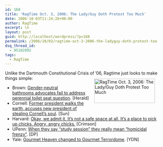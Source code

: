 ```yaml
---
id: 168
title: 'RagTime Oct. 3, 2006: The Lady/Guy Doth Protest Too Much'
date: 2006-10-03T11:24:28+00:00
author: RagTime
excerpt: \n
layout: post
guid: http://localhost/wordpress/?p=168
permalink: /2006/10/03/ragtime-oct-3-2006-the-ladyguy-doth-protest-too-much/
dsq_thread_id:
  - 95102092
tags:
  - RagTime
---
```

Unlike the Dartmouth Constitutional Crisis of &#8217;06, Ragtime just looks to make things simple:[<img width="200" vspace="10" hspace="10" height="80" border="0" align="right" src="http://www.ivygateblog.com/wp-content/uploads/2006/09/ragtime.jpg" alt="RagTime Oct. 3, 2006: The Lady/Guy Doth Protest Too Much" />](http://www.ivygateblog.com/tags/ragtime/)

  * Brown: <a target="_blank" href="http://media.www.browndailyherald.com/media/storage/paper472/news/2006/10/03/CampusNews/U.May.Increase.Number.Of.GenderNeutral.Bathrooms-2327691.shtml?sourcedomain=www.browndailyherald.com&MIIHost=media.collegepublisher.com" title="Seeking a Roadmap to Piss">Gender-neutral bathrooms&nbsp;advocates&nbsp;fail&nbsp;to address perennial toilet seat question</a>. [Herald]
  * Cornell: <a target="_blank" href="http://www.cornelldailysun.com/node/18735" title="There can only be one!">Former president walks the earth, accuses new president of stealing Cornell&#8217;s soul</a>. [Sun]
  * Harvard: <a target="_blank" href="http://www.thecrimson.com/article.aspx?ref=514657" title="It has all the Ani Difranco you want.">Okay, we admit it. It&#8217;s not a safe space at all. It&#8217;s a place to pick up chicks. Angry, angry chicks.</a> [Crimson]
  * UPenn: <a target="_blank" href="http://media.www.dailypennsylvanian.com/media/storage/paper882/news/2006/10/03/News/3.Days.3.Trips.To.Visit.ExBoyfriend-2327947.shtml?sourcedomain=www.dailypennsylvanian.com&MIIHost=media.collegepublisher.com" title="Murder In Delaware Strikes at Heart of Philadelphia Campus. Oddly enough.">When they say &#8220;study session&#8221; they really mean &#8220;homicidal frenzy&#8221;</a>. [DP]
  * Yale: <a target="_blank" href="http://www.yaledailynews.com/Article.aspx?ArticleID=33539" title="Yale: 100000000000000 New Haven Police: 0">Gourmet Heaven changed to Gourmet Terrordome</a>. [YDN]